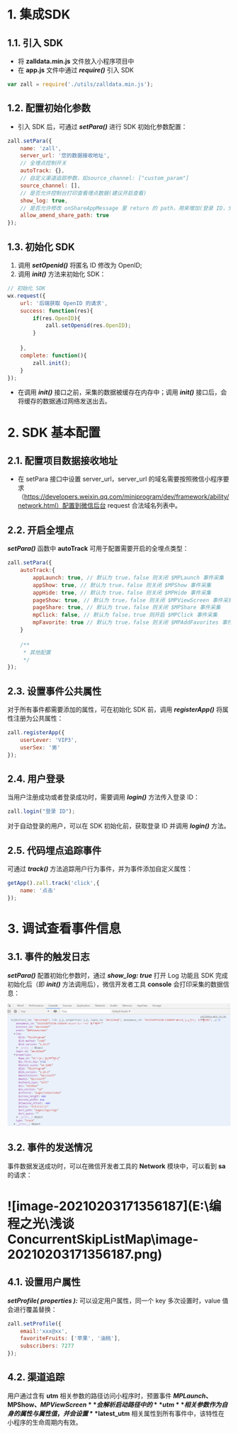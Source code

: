 # 1. 集成SDK

## 1.1. 引入 SDK

- 将 **zalldata.min.js** 文件放入小程序项目中
- 在 **app.js** 文件中通过 ***require()*** 引入 SDK

```js
var zall = require('./utils/zalldata.min.js');
```

## 1.2. 配置初始化参数

- 引入 SDK 后，可通过 ***setPara()*** 进行 SDK 初始化参数配置：

```js
zall.setPara({
	name: 'zall',
	server_url: '您的数据接收地址',
	// 全埋点控制开关
	autoTrack: {},
	// 自定义渠道追踪参数，如source_channel: ["custom_param"]
	source_channel: [],
	// 是否允许控制台打印查看埋点数据(建议开启查看)
	show_log: true,
	// 是否允许修改 onShareAppMessage 里 return 的 path，用来增加(登录 ID，分享层级，当前的 path)，在 app onShow 中自动获取这些参数来查看具体分享来源、层级等
	allow_amend_share_path: true
});
```

## 1.3. 初始化 SDK

1. 调用 ***setOpenid()*** 将匿名 ID 修改为 OpenID;
2. 调用 ***init()*** 方法来初始化 SDK：

```js
// 初始化 SDK
wx.request({
	url: '后端获取 OpenID 的请求',
	success: function(res){
		if(res.OpenID){
			zall.setOpenid(res.OpenID);	
		}
		
	},
	complete: function(){
		zall.init();
	}
});
```

- 在调用 ***init()*** 接口之前，采集的数据被缓存在内存中；调用 ***init()*** 接口后，会将缓存的数据通过网络发送出去。

# 2. SDK 基本配置

## 2.1. 配置项目数据接收地址

- 在 setPara 接口中设置 server_url，server_url 的域名需要按照微信小程序要求（https://developers.weixin.qq.com/miniprogram/dev/framework/ability/network.html）配置到微信后台 request 合法域名列表中。

## 2.2. 开启全埋点

***setPara()*** 函数中 **autoTrack** 可用于配置需要开启的全埋点类型：

```js
zall.setPara({
	autoTrack:{ 
		appLaunch: true, // 默认为 true，false 则关闭 $MPLaunch 事件采集
		appShow: true, // 默认为 true，false 则关闭 $MPShow 事件采集
		appHide: true, // 默认为 true，false 则关闭 $MPHide 事件采集
		pageShow: true, // 默认为 true，false 则关闭 $MPViewScreen 事件采集
		pageShare: true, // 默认为 true，false 则关闭 $MPShare 事件采集
		mpClick: false, // 默认为 false，true 则开启 $MPClick 事件采集 
		mpFavorite: true // 默认为 true，false 则关闭 $MPAddFavorites 事件采集
	}

	/**
	 * 其他配置
	 */
});
```

## 2.3. 设置事件公共属性

对于所有事件都需要添加的属性，可在初始化 SDK 前，调用 ***registerApp()*** 将属性注册为公共属性：

```js
zall.registerApp({
	userLever: 'VIP3',
	userSex: '男'
});
```



## 2.4. 用户登录

当用户注册成功或者登录成功时，需要调用 ***login()*** 方法传入登录 ID：

```js
zall.login("登录 ID");
```

对于自动登录的用户，可以在 SDK 初始化前，获取登录 ID 并调用 ***login()*** 方法。

## 2.5. 代码埋点追踪事件

可通过 ***track()*** 方法追踪用户行为事件，并为事件添加自定义属性：

```js
getApp().zall.track('click',{
	name: '点击'
});
```

# 3. 调试查看事件信息

## 3.1. 事件的触发日志

***setPara()*** 配置初始化参数时，通过 ***show_log: true*** 打开 Log 功能且 SDK 完成初始化后（即 ***init()*** 方法调用后），微信开发者工具 **console** 会打印采集的数据信息：

![image](https://github.com/zalldata/zall-sdk-miniprogram/blob/master/image-20210203102208425.png)



## 3.2. 事件的发送情况

事件数据发送成功时，可以在微信开发者工具的 **Network** 模块中，可以看到 **sa** 的请求：

# ![image-20210203171356187](E:\编程之光\浅谈 ConcurrentSkipListMap\image-20210203171356187.png)

## 4.1. 设置用户属性

***setProfile( properties ):*** 可以设定用户属性，同一个 key 多次设置时，value 值会进行覆盖替换：

```js
zall.setProfile({
	email:'xxx@xx',
	favoriteFruits: ['苹果', '油桃'],
	subscribers: 7277
});
```

## 4.2. 渠道追踪

用户通过含有 **utm** 相关参数的路径访问小程序时，预置事件 **$MPLaunch、$MPShow、$MPViewScreen** 会解析启动路径中的 **utm** 相关参数作为自身的属性与属性值，并会设置 **$latest_utm** 相关属性到所有事件中，该特性在小程序的生命周期内有效。
